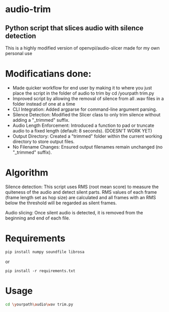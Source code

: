 # audio-trim
Python script that slices audio with silence detection
---------------------------------------------------
This is a highly modified version of openvpi/audio-slicer made for my own personal use

# Modificatians done:

- Made quicker workflow for end user by making it to where you just place the script in the folder of audio to trim by cd /yourpath trim.py
- Improved script by allowing the removal of silence from all .wav files in a folder instead of one at a time
- CLI Integration: Added argparse for command-line argument parsing.
- Silence Detection: Modified the Slicer class to only trim silence without adding a "_trimmed" suffix.
- Audio Length Enforcement: Introduced a function to pad or truncate audio to a fixed length (default: 8 seconds). (DOESN'T WORK YET)
- Output Directory: Created a "trimmed" folder within the current working directory to store output files.
- No Filename Changes: Ensured output filenames remain unchanged (no "_trimmed" suffix).

# Algorithm
Silence detection:
This script uses RMS (root mean score) to measure the quiteness of the audio and detect silent parts. RMS values of each frame (frame length set as hop size) are calculated and all frames with an RMS below the threshold will be regarded as silent frames.

Audio slicing: 
Once silent audio is detected, it is removed from the beginning and end of each file.

# Requirements

```bash
pip install numpy soundfile librosa
```

or

```shell
pip install -r requirements.txt
```
# Usage

```bash
cd \yourpath\audio\wav trim.py
```
